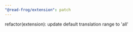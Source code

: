 ```yaml
---
"@read-frog/extension": patch
---
```


refactor(extension): update default translation range to 'all'
